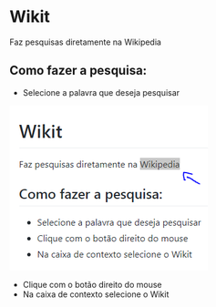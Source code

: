 # Wikit
Faz pesquisas diretamente na Wikipedia

## Como fazer a pesquisa:

* Selecione a palavra que deseja pesquisar

![Exemplo de seleção](imgs-examples/example-selection.png)

* Clique com o botão direito do mouse
* Na caixa de contexto selecione o Wikit

